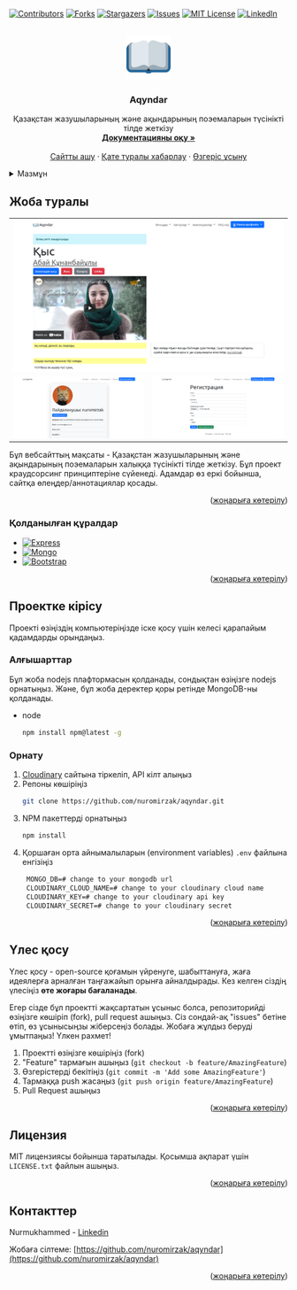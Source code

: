 <div id="top"></div>
<!--
*** Thanks for checking out the Best-README-Template. If you have a suggestion
*** that would make this better, please fork the repo and create a pull request
*** or simply open an issue with the tag "enhancement".
*** Don't forget to give the project a star!
*** Thanks again! Now go create something AMAZING! :D
-->

<!-- https://github.com/othneildrew -->

<!-- PROJECT SHIELDS -->
<!--
*** I'm using markdown "reference style" links for readability.
*** Reference links are enclosed in brackets [ ] instead of parentheses ( ).
*** See the bottom of this document for the declaration of the reference variables
*** for contributors-url, forks-url, etc. This is an optional, concise syntax you may use.
*** https://www.markdownguide.org/basic-syntax/#reference-style-links
-->
[![Contributors][contributors-shield]][contributors-url]
[![Forks][forks-shield]][forks-url]
[![Stargazers][stars-shield]][stars-url]
[![Issues][issues-shield]][issues-url]
[![MIT License][license-shield]][license-url]
[![LinkedIn][linkedin-shield]][linkedin-url]



<!-- PROJECT LOGO -->
<br />
<div align="center">
  <a href="https://github.com/nuromirzak/aqyndar">
    <img src="./public/icons/android-chrome-192x192.png" alt="Logo" width="80" height="80">
  </a>

<h3 align="center">Aqyndar</h3>

  <p align="center">
    Қазақстан жазушыларының және ақындарының поэемаларын түсінікті тілде жеткізу
    <br />
        <a href="https://github.com/nuromirzak/aqyndar"><strong>Документацияны оқу »</strong></a>
    <br />
    <br />
    <a href="https://aqyndar.herokuapp.com/">Сайтты ашу</a>
    ·
    <a href="https://github.com/nuromirzak/aqyndar/issues">Қате туралы хабарлау</a>
    ·
    <a href="https://github.com/nuromirzak/aqyndar/issues">Өзгеріс ұсыну</a>
  </p>
</div>



<!-- TABLE OF CONTENTS -->
<details>
  <summary>Мазмұн</summary>
  <ol>
    <li>
      <a href="#жоба-туралы">About The Project</a>
      <ul>
        <li><a href="#қолданылған-құралдар">Қолданылған құралдар</a></li>
      </ul>
    </li>
    <li>
      <a href="#проектке-кірісу">Проектке кірісу</a>
      <ul>
        <li><a href="#алғышарттар">Алғышарттар</a></li>
        <li><a href="#орнату">Орнату</a></li>
      </ul>
    </li>
    <li><a href="#үлесқосу">Үлес қосу</a></li>
    <li><a href="#лицензия">Лицензия</a></li>
    <li><a href="#контакттер">Контакттер</a></li>
  </ol>
</details>



<!-- ABOUT THE PROJECT -->

## Жоба туралы

<table>
  <tr>
    <td valign="top" colspan="2"><img src="./public/images/screenshot_1.png"/></td>
  </tr>
  <tr>
    <td valign="top"><img src="./public/images/screenshot_2.png"/></td>
    <td valign="top"><img src="./public/images/screenshot_3.png"/></td>
  </tr>
</table>

Бұл вебсайттың мақсаты - Қазақстан жазушыларының және ақындарының поэемаларын халыққа түсінікті тілде жеткізу. Бұл
проект краудсорсинг принциптеріне сүйенеді. Адамдар өз еркі бойынша, сайтқа өлеңдер/аннотациялар қосады.

<p align="right">(<a href="#top">жоңарыға көтерілу</a>)</p>

### Қолданылған құралдар

* [![Express][Express.js]][Express-url]
* [![Mongo][MongoDB]][Mongo-url]
* [![Bootstrap][Bootstrap.com]][Bootstrap-url]

<p align="right">(<a href="#top">жоңарыға көтерілу</a>)</p>



<!-- GETTING STARTED -->

## Проектке кірісу

Проекті өзіңіздің компьютеріңізде іске қосу үшін келесі қарапайым қадамдарды орындаңыз.

### Алғышарттар

Бұл жоба nodejs плафтормасын қолданады, сондықтан өзіңізге nodejs орнатыңыз. Және, бұл жоба деректер қоры ретінде
MongoDB-ны қолданады.

* node
  ```sh
  npm install npm@latest -g
  ```

### Орнату

1. [Cloudinary](https://cloudinary.com/) сайтына тіркеліп, API кілт алыңыз
2. Репоны көшіріңіз
   ```sh
   git clone https://github.com/nuromirzak/aqyndar.git
   ```
3. NPM пакеттерді орнатыңыз
   ```sh
   npm install
   ```
4. Қоршаған орта айнымалыларын (environment variables) `.env` файлына енгізіңіз
   ```dotenv
    MONGO_DB=# change to your mongodb url
    CLOUDINARY_CLOUD_NAME=# change to your cloudinary cloud name
    CLOUDINARY_KEY=# change to your cloudinary api key
    CLOUDINARY_SECRET=# change to your cloudinary secret
   ```

<p align="right">(<a href="#top">жоңарыға көтерілу</a>)</p>


<!-- CONTRIBUTING -->

## Үлес қосу

Үлес қосу - open-source қоғамын үйренуге, шабыттануға, жаға идеялерға арналған таңғажайып орынға айналдырады. Кез келген
сіздің үлесіңіз **өте жоғары бағаланады**.

Егер сізде бұл проектті жақсартатын ұсыныс болса, репозиторийді өзіңізге көшіріп (fork), pull request ашыңыз. Сіз
сондай-ақ "issues" бетіне өтіп, өз ұсынысыңзы жіберсеңіз болады. Жобаға жұлдыз беруді ұмытпаңыз! Үлкен рахмет!

1. Проектті өзіңізге көшіріңіз (fork)
2. "Feature" тармағын ашыңыз (`git checkout -b feature/AmazingFeature`)
3. Өзгерістерді бекітіңіз (`git commit -m 'Add some AmazingFeature'`)
4. Тармаққа push жасаңыз (`git push origin feature/AmazingFeature`)
5. Pull Request ашыңыз

<p align="right">(<a href="#top">жоңарыға көтерілу</a>)</p>



<!-- LICENSE -->

## Лицензия

MIT лицензиясы бойынша таратылады. Қосымша ақпарат үшін `LICENSE.txt` файлын ашыңыз.

<p align="right">(<a href="#top">жоңарыға көтерілу</a>)</p>



<!-- CONTACT -->

## Контакттер

Nurmukhammed - [Linkedin][linkedin-url]

Жобаға сілтеме: [https://github.com/nuromirzak/aqyndar](https://github.com/nuromirzak/aqyndar)

<p align="right">(<a href="#top">жоңарыға көтерілу</a>)</p>



<!-- MARKDOWN LINKS & IMAGES -->
<!-- https://www.markdownguide.org/basic-syntax/#reference-style-links -->

[contributors-shield]: https://img.shields.io/github/contributors/nuromirzak/aqyndar.svg?style=for-the-badge

[contributors-url]: https://github.com/nuromirzak/aqyndar/graphs/contributors

[forks-shield]: https://img.shields.io/github/forks/nuromirzak/aqyndar.svg?style=for-the-badge

[forks-url]: https://github.com/nuromirzak/aqyndar/network/members

[stars-shield]: https://img.shields.io/github/stars/nuromirzak/aqyndar.svg?style=for-the-badge

[stars-url]: https://github.com/nuromirzak/aqyndar/stargazers

[issues-shield]: https://img.shields.io/github/issues/nuromirzak/aqyndar.svg?style=for-the-badge

[issues-url]: https://github.com/nuromirzak/aqyndar/issues

[license-shield]: https://img.shields.io/github/license/nuromirzak/aqyndar.svg?style=for-the-badge

[license-url]: https://github.com/nuromirzak/aqyndar/blob/master/LICENSE.txt

[linkedin-shield]: https://img.shields.io/badge/-LinkedIn-black.svg?style=for-the-badge&logo=linkedin&colorB=555

[linkedin-url]: https://linkedin.com/in/nurmukhammed

[product-screenshot]: ./public/images/screenshot_1.png

[Express.js]: https://img.shields.io/badge/Express.js-404D59?style=for-the-badge&logoColor=white&logo=express

[Express-url]: https://expressjs.com/

[MongoDB]: https://img.shields.io/badge/MongoDB-4EA94B?style=for-the-badge&logo=mongodb&logoColor=white

[Mongo-url]: https://www.mongodb.com/

[Bootstrap.com]: https://img.shields.io/badge/Bootstrap-563D7C?style=for-the-badge&logo=bootstrap&logoColor=white

[Bootstrap-url]: https://getbootstrap.com